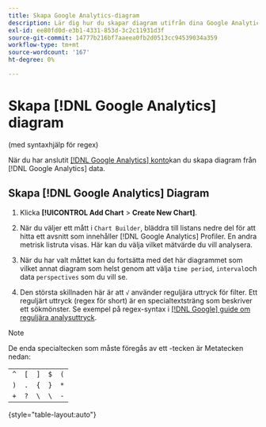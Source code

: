 ```yaml
---
title: Skapa Google Analytics-diagram
description: Lär dig hur du skapar diagram utifrån dina Google Analytics-data.
exl-id: ee80fd0d-e3b1-4331-853d-3c2c11931d3f
source-git-commit: 14777b216bf7aaeea0fb2d0513cc94539034a359
workflow-type: tm+mt
source-wordcount: '167'
ht-degree: 0%

---
```


# Skapa [!DNL Google Analytics] diagram

(med syntaxhjälp för regex)

När du har anslutit [[!DNL Google Analytics] konto](../../data-analyst/importing-data/integrations/google-analytics.md)kan du skapa diagram från [!DNL Google Analytics] data.

## Skapa [!DNL Google Analytics] Diagram

1. Klicka **[!UICONTROL Add Chart** > **Create New Chart]**.

1. När du väljer ett mått i `Chart Builder`, bläddra till listans nedre del för att hitta ett avsnitt som innehåller [!DNL Google Analytics] Profiler. En andra metrisk listruta visas. Här kan du välja vilket mätvärde du vill analysera.

1. När du har valt måttet kan du fortsätta med det här diagrammet som vilket annat diagram som helst genom att välja `time period`, `interval`och data `perspectives` som du vill se.

1. Den största skillnaden här är att `√` använder reguljära uttryck för filter. Ett reguljärt uttryck (regex för short) är en specialtextsträng som beskriver ett sökmönster. Se exempel på regex-syntax i [[!DNL Google] guide om reguljära analysuttryck](https://support.google.com/analytics/answer/1034324?hl=en).

>[!NOTE]
>
>De enda specialtecken som måste föregås av ett \-tecken är Metatecken nedan:

|  |  |  |  |  |
|-----|-----|-----|-----|-----|
| `^` | `[` | `]` | `$` | `(` |
| `)` | `.` | `{` | `}` | `*` |
| `+` | `?` | `\` | `\` | `-` |

{style="table-layout:auto"}
